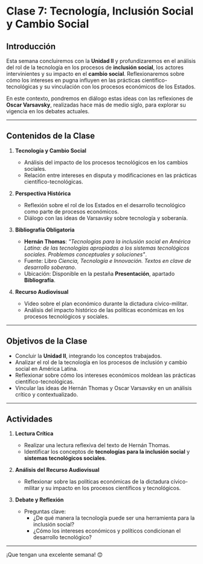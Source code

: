 # Clase 7: Tecnología, Inclusión Social y Cambio Social

## Introducción

Esta semana concluiremos con la **Unidad II** y profundizaremos en el análisis del rol de la tecnología en los procesos de **inclusión social**, los actores intervinientes y su impacto en el **cambio social**. Reflexionaremos sobre cómo los intereses en pugna influyen en las prácticas científico-tecnológicas y su vinculación con los procesos económicos de los Estados.

En este contexto, pondremos en diálogo estas ideas con las reflexiones de **Oscar Varsavsky**, realizadas hace más de medio siglo, para explorar su vigencia en los debates actuales.

---

## Contenidos de la Clase

1. **Tecnología y Cambio Social**  
   - Análisis del impacto de los procesos tecnológicos en los cambios sociales.  
   - Relación entre intereses en disputa y modificaciones en las prácticas científico-tecnológicas.  

2. **Perspectiva Histórica**  
   - Reflexión sobre el rol de los Estados en el desarrollo tecnológico como parte de procesos económicos.  
   - Diálogo con las ideas de Varsavsky sobre tecnología y soberanía.  

3. **Bibliografía Obligatoria**  
   - **Hernán Thomas**: *"Tecnologías para la inclusión social en América Latina: de las tecnologías apropiadas a los sistemas tecnológicos sociales. Problemas conceptuales y soluciones"*.  
   - Fuente: Libro *Ciencia, Tecnología e Innovación. Textos en clave de desarrollo soberano*.  
   - Ubicación: Disponible en la pestaña **Presentación**, apartado **Bibliografía**.

4. **Recurso Audiovisual**  
   - Video sobre el plan económico durante la dictadura cívico-militar.  
   - Análisis del impacto histórico de las políticas económicas en los procesos tecnológicos y sociales.

---

## Objetivos de la Clase

- Concluir la **Unidad II**, integrando los conceptos trabajados.  
- Analizar el rol de la tecnología en los procesos de inclusión y cambio social en América Latina.  
- Reflexionar sobre cómo los intereses económicos moldean las prácticas científico-tecnológicas.  
- Vincular las ideas de Hernán Thomas y Oscar Varsavsky en un análisis crítico y contextualizado.  

---

## Actividades

1. **Lectura Crítica**  
   - Realizar una lectura reflexiva del texto de Hernán Thomas.  
   - Identificar los conceptos de **tecnologías para la inclusión social** y **sistemas tecnológicos sociales**.  

2. **Análisis del Recurso Audiovisual**  
   - Reflexionar sobre las políticas económicas de la dictadura cívico-militar y su impacto en los procesos científicos y tecnológicos.  

3. **Debate y Reflexión**  
   - Preguntas clave:  
     - ¿De qué manera la tecnología puede ser una herramienta para la inclusión social?  
     - ¿Cómo los intereses económicos y políticos condicionan el desarrollo tecnológico?  

---

¡Que tengan una excelente semana! 😊
